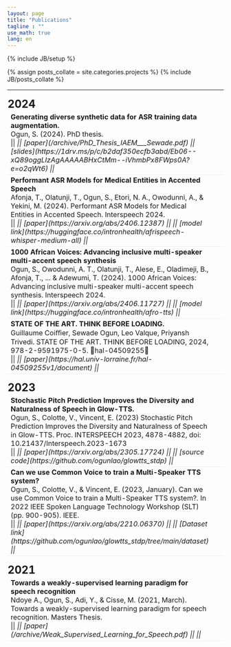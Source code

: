 ```yaml
---
layout: page
title: "Publications"
tagline : ""
use_math: true
lang: en
---
```

{% include JB/setup %}

{% assign posts_collate = site.categories.projects %}
{% include JB/posts_collate %}

<link rel="stylesheet" href="/glyphicons/css/glyphicons.css">

<table style="width:100%">
<col width="90%">
<col width="10">
<col >

<!-- <tr height="50">
<td style="padding-left: 1px;
    padding-bottom: 3px;
    vertical-align: bottom;">
    <strong style="font-size: 25px;">2017</strong></td>
</tr> -->

<!-- <tr style="border-bottom:1pt solid #eee" >
<td markdown="1">
![videovec](/img/main/videovec.jpg){:class="img-shadow"}
</td>
<td></td>
<td markdown="1">
<div><a href="/archive/research/videovec/"><b>Video Vectorization via Tetrahedral Remeshing</b></a></div>
<div><b>Chuan Wang</b>, Jie Zhu, Yanwen Guo, Wenping Wang</div>
<div><i>IEEE Transactions on Image Processing, 2017</i></div>
<div><i>"converting a raster video into its vectorized version, with perservation of the video features"</i></div>

|| <em class="icon-home"></em> || [project page](/archive/research/videovec/) || <em class="icon-file"></em> || [paper](/archive/research/videovec/paper.pdf) || <em class="icon-film"></em> || [video demo](https://youtu.be/KmPdjB8f4ww) ||

</td> 
</tr> -->

<tr height="50">
<td style="padding-left: 1px;
    padding-bottom: 3px;
    vertical-align: bottom;">
    <strong style="font-size: 25px;">2024</strong></td>
</tr>


<tr style="border-bottom:1pt solid #eee" >
<td markdown="1">
<div><b>Generating diverse synthetic data for ASR training data augmentation.</b></div>
<div>
Ogun, S. (2024). PhD thesis.</div>
|| <em class="icon-home"/> || [paper](/archive/PhD_Thesis_IAEM___Sewade.pdf) ||
[slides](https://1drv.ms/p/c/b2daf350ecfb3abd/Eb06--xQ89oggLIzAgAAAAABHxCtMm--iVhmbPx8FWps0A?e=o2qWt6) ||

</td>
</tr>

<tr style="border-bottom:1pt solid #eee" >
<td markdown="1">
<div><b>Performant ASR Models for Medical Entities in Accented Speech</b></div>
<div>
Afonja, T., Olatunji, T., Ogun, S., Etori, N. A., Owodunni, A., & Yekini, M. (2024). Performant ASR Models for Medical Entities in Accented Speech. Interspeech 2024.</div>
|| <em class="icon-home"/> || [paper](https://arxiv.org/abs/2406.12387) || <em class="icon-github"/> || [model link](https://huggingface.co/intronhealth/afrispeech-whisper-medium-all) ||
</td>
</tr>

<tr style="border-bottom:1pt solid #eee" >
<td markdown="1">
<div><b>1000 African Voices: Advancing inclusive multi-speaker multi-accent speech synthesis</b></div>
<div>
Ogun, S., Owodunni, A. T., Olatunji, T., Alese, E., Oladimeji, B., Afonja, T., ... & Adewumi, T. (2024). 1000 African Voices: Advancing inclusive multi-speaker multi-accent speech synthesis. Interspeech 2024.</div>
|| <em class="icon-home"/> || [paper](https://arxiv.org/abs/2406.11727) || <em class="icon-github"/> || [model link](https://huggingface.co/intronhealth/afro-tts) ||
</td>
</tr>

<tr style="border-bottom:1pt solid #eee" >
<td markdown="1">
<div><b>STATE OF THE ART. THINK BEFORE LOADING.</b></div>
<div>
Guillaume Coiﬀier, Sewade Ogun, Leo Valque, Priyansh Trivedi. STATE OF THE ART. THINK BEFORE LOADING, 2024, 978-2-9591975-0-5. ￿hal-04509255￿</div>
|| <em class="icon-home"/> || [paper](https://hal.univ-lorraine.fr/hal-04509255v1/document) ||
</td>
</tr>

<tr height="50">
<td style="padding-left: 1px;
    padding-bottom: 3px;
    vertical-align: bottom;">
    <strong style="font-size: 25px;">2023</strong></td>
</tr>

<tr style="border-bottom:1pt solid #eee" >
<!-- <td markdown="1">
![spiden](/img/main/masakhane_paper_1.png){:class="img-shadow"}
</td>
<td></td> -->
<td markdown="1">
<div><b>Stochastic Pitch Prediction Improves the Diversity and Naturalness of Speech in Glow-TTS.</b></div>
<div>
Ogun, S., Colotte, V., Vincent, E. (2023) Stochastic Pitch Prediction Improves the Diversity and Naturalness of Speech in Glow-TTS. Proc. INTERSPEECH 2023, 4878-4882, doi: 10.21437/Interspeech.2023-1673</div>
|| <em class="icon-home"/> || [paper](https://arxiv.org/abs/2305.17724) || <em class="icon-github"/> || [source code](https://github.com/ogunlao/glowtts_stdp) ||
</td>
</tr>

<tr style="border-bottom:1pt solid #eee" >
<td markdown="1">
<div><b>Can we use Common Voice to train a Multi-Speaker TTS system?</b></div>
<div>
Ogun, S., Colotte, V., & Vincent, E. (2023, January). Can we use Common Voice to train a Multi-Speaker TTS system?. In 2022 IEEE Spoken Language Technology Workshop (SLT) (pp. 900-905). IEEE.</div>
|| <em class="icon-home"/> || [paper](https://arxiv.org/abs/2210.06370) || <em class="icon-github"/> || [Dataset link](https://github.com/ogunlao/glowtts_stdp/tree/main/dataset) ||
</td>
</tr>


<tr height="50">
<td style="padding-left: 1px;
    padding-bottom: 3px;
    vertical-align: bottom;">
    <strong style="font-size: 25px;">2021</strong></td>
</tr>

<tr style="border-bottom:1pt solid #eee" >
<td markdown="1">
<div><b>Towards a weakly-supervised learning paradigm for speech recognition</b></div>
<div>
Ndoye A., Ogun, S., Adi, Y., & Cisse, M. (2021, March). Towards a weakly-supervised learning paradigm for speech recognition. Masters Thesis.</div>
|| <em class="icon-home"/> || [paper](/archive/Weak_Supervised_Learning_for_Speech.pdf) || <em class="icon-github"/> ||
</td>
</tr>

<!-- <tr height="50">
<td style="padding-left: 1px;
    padding-bottom: 3px;
    vertical-align: bottom;">
    <strong style="font-size: 25px;">2015</strong></td>
</tr> -->

<!-- <tr style="border-bottom:1pt solid #eee" >
<td markdown="1">
![thesis](/img/main/hkulogo2.jpg){:class="img-shadow"}
</td>
<td></td>
<td markdown="1">
<div><b>Ph.D Thesis: Video Object Co-Segmentation and Video Vectorization</b></div>
<div><b>Chuan Wang</b></div>
<div><i>The University of Hong Kong, January 2015.</i></div>
<div><i>"a detailed version of the works in video object co-segmentation and video vectorization"</i></div>

|| <em class="icon-file"></em> || thesis || <!--[thesis](/archive/research/thesis.pdf)-->

<!-- </td> 
</tr> -->

<!-- <tr height="50">
<td style="padding-left: 1px;
    padding-bottom: 3px;
    vertical-align: bottom;">
    <strong style="font-size: 25px;">2014</strong></td>
</tr> -->

<!-- <tr style="border-bottom:1pt solid #eee" >
<td markdown="1">
![videocoseg](/img/main/videocoseg.jpg){:class="img-shadow"}
</td>
<td></td>
<td markdown="1">
<div><a href="/archive/research/videocoseg/"><b>Video Object Co-segmentation via Subspace Clustering and Quadratic Pseudo-Boolean Optimization in an MRF Framework</b></a></div>
<div><b>Chuan Wang</b>, Yanwen Guo, Jie Zhu, Linbo Wang, Wenping Wang</div>
<div><i>IEEE Transactions on Multimedia, 2014.</i></div>
<div><i>"common-foreground co-segmentation system for a group of videos"</i></div>

|| <em class="icon-home"/> || [project page](/archive/research/videocoseg/) || <em class="icon-file"/> || [paper](/archive/research/videocoseg/paper.pdf) || <em class="icon-film"/> || [video demo](https://youtu.be/vbeN6JMkuGk) ||

</td> 
</tr> -->

</table>

<style type="text/css">
td {
    border: 0.5px;
    vertical-align: center;
    text-align: left;
}
</style>

